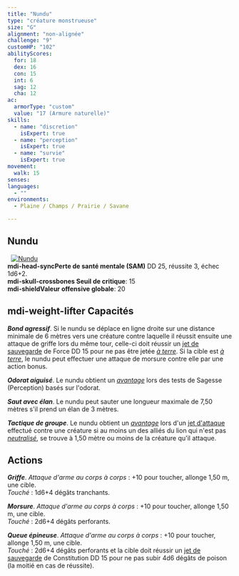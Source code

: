 ```yaml
---
title: "Nundu"
type: "créature monstrueuse"
size: "G"
alignment: "non-alignée"
challenge: "9"
customHP: "102"
abilityScores:
  for: 18
  dex: 16
  con: 15
  int: 6
  sag: 12
  cha: 12
ac:
  armorType: "custom"
  value: "17 (Armure naturelle)"
skills:
  - name: "discretion"
    isExpert: true
  - name: "perception"
    isExpert: true
  - name: "survie"
    isExpert: true
movement:
  walk: 15
senses:
languages:
  - ""
environments:
  - Plaine / Champs / Prairie / Savane

---
```

## Nundu
&nbsp;
[![Nundu](https://www.douaratil.fr/illustrations/creature-monstrueuse/nundum.png)](https://www.douaratil.fr/illustrations/creature-monstrueuse/nundu.jpg)  
**<v-icon>mdi-head-sync</v-icon>Perte de santé mentale (SAM)** DD 25, réussite 3, échec 1d6+2.  
**<v-icon>mdi-skull-crossbones</v-icon> Seuil de critique**: 15        
**<v-icon>mdi-shield</v-icon>Valeur offensive globale**: 20   
## <v-icon>mdi-weight-lifter</v-icon> Capacités
_**Bond agressif**_. Si le nundu se déplace en ligne droite sur une distance minimale de 6 mètres vers une créature contre laquelle il réussit ensuite une attaque de griffe lors du même tour, celle-ci doit réussir un [jet de sauvegarde](/utiliser-les-caracteristiques/#jets-de-sauvegarde) de Force DD 15 pour ne pas être jetée [_à terre_](/gerer-la-sante-du-personnage/#a-terre). Si la cible est [_à terre_](/gerer-la-sante-du-personnage/#a-terre), le nundu peut effectuer une attaque de morsure contre elle par une action bonus.

_**Odorat aiguisé**_. Le nundu obtient un [_avantage_](/utiliser-les-caracteristiques/#avantage-et-desavantage) lors des tests de Sagesse (Perception) basés sur l'odorat.

_**Saut avec élan**_. Le nundu peut sauter une longueur maximale de 7,50 mètres s'il prend un élan de 3 mètres.

_**Tactique de groupe**_. Le nundu obtient un [_avantage_](/utiliser-les-caracteristiques/#avantage-et-desavantage) lors d'un [jet d'attaque](/combattre/#jets-d-attaque) effectué contre une créature si au moins un des alliés du lion qui n'est pas [_neutralisé_](/gerer-la-sante-du-personnage/#neutralise), se trouve à 1,50 mètre ou moins de la créature qu'il attaque.

## Actions
_**Griffe**_. _Attaque d'arme au corps à corps_ : +10 pour toucher, allonge 1,50 m, une cible.  
_Touché_ : 1d6+4 dégâts tranchants.  

_**Morsure**_. _Attaque d'arme au corps à corps_ : +10 pour toucher, allonge 1,50 m, une cible.  
_Touché_ : 2d6+4 dégâts perforants.  

_**Queue épineuse**_. _Attaque d'arme au corps à corps_ : +10 pour toucher, allonge 1,50 m, une cible.  
_Touché_ : 2d6+4 dégâts perforants et la cible doit réussir un [jet de sauvegarde](/utiliser-les-caracteristiques/#jets-de-sauvegarde) de Constitution DD 15 pour ne pas subir 4d6 dégâts de poison (la moitié en cas de réussite).  
